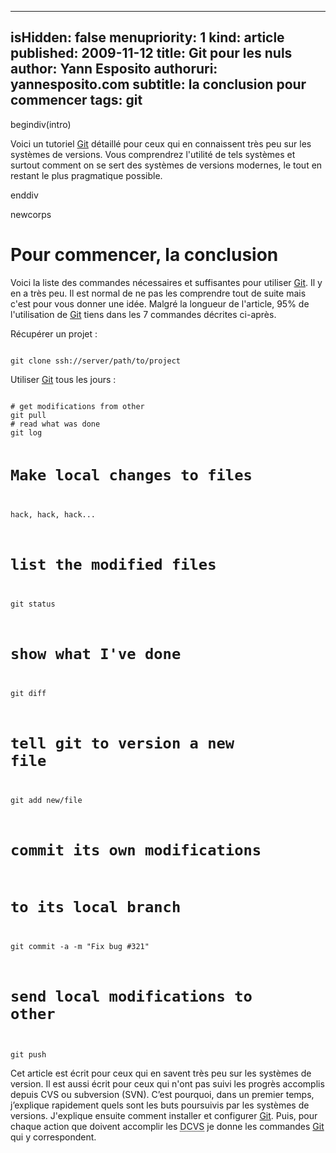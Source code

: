 -----
isHidden:       false
menupriority:   1
kind:           article
published: 2009-11-12
title: Git pour les nuls
author: Yann Esposito
authoruri: yannesposito.com
subtitle: la conclusion pour commencer
tags:  git
-----

begindiv(intro)

Voici un tutoriel <a href="http://git-scm.org">Git</a> détaillé pour ceux qui en connaissent très peu sur les systèmes de versions. Vous comprendrez l'utilité de tels systèmes et surtout comment on se sert des systèmes de versions modernes, le tout en restant le plus pragmatique possible.

enddiv

newcorps

# Pour commencer, la conclusion

Voici la liste des commandes nécessaires et suffisantes pour utiliser [Git][git]. Il y en a très peu. Il est normal de ne pas les comprendre tout de suite mais c'est pour vous donner une idée. Malgré la longueur de l'article, 95% de l'utilisation de [Git][git] tiens dans les 7 commandes décrites ci-après.

Récupérer un projet : 

<div><code class="zsh">
git clone ssh://server/path/to/project
</code></div>

Utiliser [Git][git] tous les jours : 

<div><code class="zsh">
# get modifications from other
git pull
# read what was done
git log

# Make local changes to files 
hack, hack, hack...
# list the modified files
git status
# show what I've done
git diff

# tell git to version a new file
git add new/file

# commit its own modifications 
# to its local branch
git commit -a -m "Fix bug #321"

# send local modifications to other
git push
</code></div>

Cet article est écrit pour ceux qui en savent très peu sur les systèmes de version. Il est aussi écrit pour ceux qui n'ont pas suivi les progrès accomplis depuis CVS ou subversion (SVN). C’est pourquoi, dans un premier temps, j’explique rapidement quels sont les buts poursuivis par les systèmes de versions. J'explique ensuite comment installer et configurer [Git][git]. Puis, pour chaque action que doivent accomplir les <abbr title="Decentralized Concurent Versions System">DCVS</abbr> je donne les commandes [Git][git] qui y correspondent.

[git]: http://git-scm.org "Git"
